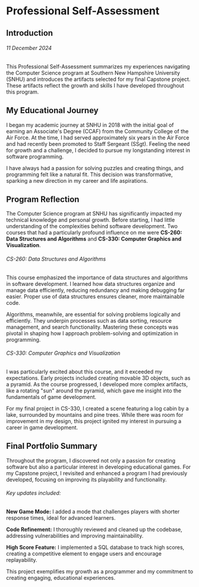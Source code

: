 # Professional Self-Assessment
## Introduction
###### 11 December 2024

This Professional Self-Assessment summarizes my experiences navigating the Computer Science program at Southern New Hampshire University (SNHU) and introduces the artifacts selected for my final Capstone project. These artifacts reflect the growth and skills I have developed throughout this program.

## My Educational Journey
I began my academic journey at SNHU in 2018 with the initial goal of earning an Associate's Degree (CCAF) from the Community College of the Air Force. At the time, I had served approximately six years in the Air Force and had recently been promoted to Staff Sergeant (SSgt). Feeling the need for growth and a challenge, I decided to pursue my longstanding interest in software programming.

I have always had a passion for solving puzzles and creating things, and programming felt like a natural fit. This decision was transformative, sparking a new direction in my career and life aspirations.

## Program Reflection
The Computer Science program at SNHU has significantly impacted my technical knowledge and personal growth. Before starting, I had little understanding of the complexities behind software development. Two courses that had a particularly profound influence on me were **CS-260: Data Structures and Algorithms** and **CS-330: Computer Graphics and Visualization**.

###### CS-260: Data Structures and Algorithms
This course emphasized the importance of data structures and algorithms in software development. I learned how data structures organize and manage data efficiently, reducing redundancy and making debugging far easier. Proper use of data structures ensures cleaner, more maintainable code.

Algorithms, meanwhile, are essential for solving problems logically and efficiently. They underpin processes such as data sorting, resource management, and search functionality. Mastering these concepts was pivotal in shaping how I approach problem-solving and optimization in programming.

###### CS-330: Computer Graphics and Visualization
I was particularly excited about this course, and it exceeded my expectations. Early projects included creating movable 3D objects, such as a pyramid. As the course progressed, I developed more complex artifacts, like a rotating "sun" around the pyramid, which gave me insight into the fundamentals of game development.

For my final project in CS-330, I created a scene featuring a log cabin by a lake, surrounded by mountains and pine trees. While there was room for improvement in my design, this project ignited my interest in pursuing a career in game development.

## Final Portfolio Summary
Throughout the program, I discovered not only a passion for creating software but also a particular interest in developing educational games. For my Capstone project, I revisited and enhanced a program I had previously developed, focusing on improving its playability and functionality.

###### Key updates included:
**New Game Mode:** I added a mode that challenges players with shorter response times, ideal for advanced learners.

**Code Refinement:** I thoroughly reviewed and cleaned up the codebase, addressing vulnerabilities and improving maintainability.

**High Score Feature:** I implemented a SQL database to track high scores, creating a competitive element to engage users and encourage replayability.

This project exemplifies my growth as a programmer and my commitment to creating engaging, educational experiences.
